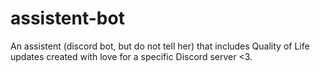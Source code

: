 # assistent-bot
An assistent (discord bot, but do not tell her) that includes Quality of Life updates created with love for a specific Discord server &lt;3.
